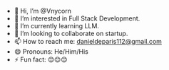 - 👋 Hi, I’m @Vnycorn
- 👀 I’m interested in Full Stack Development.
- 🌱 I’m currently learning LLM.
- 💞️ I’m looking to collaborate on startup.
- 📫 How to reach me: danieldeparis112@gmail.com
- 😄 Pronouns: He/Him/His
- ⚡ Fun fact: 😊😊😊

<!---
Vnycorn/Vnycorn is a ✨ special ✨ repository because its `README.md` (this file) appears on your GitHub profile.
You can click the Preview link to take a look at your changes.
--->
